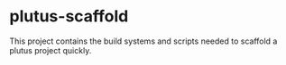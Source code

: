 # plutus-scaffold
This project contains the build systems and scripts needed to scaffold a plutus project quickly.

